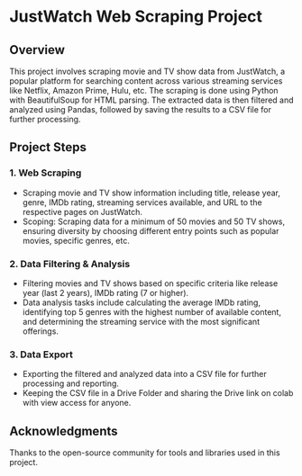 # JustWatch Web Scraping Project

## Overview
This project involves scraping movie and TV show data from JustWatch, a popular platform for searching content across various streaming services like Netflix, Amazon Prime, Hulu, etc. The scraping is done using Python with BeautifulSoup for HTML parsing. The extracted data is then filtered and analyzed using Pandas, followed by saving the results to a CSV file for further processing.

## Project Steps
### 1. Web Scraping
   - Scraping movie and TV show information including title, release year, genre, IMDb rating, streaming services available, and URL to the respective pages on JustWatch.
   - Scoping: Scraping data for a minimum of 50 movies and 50 TV shows, ensuring diversity by choosing different entry points such as popular movies, specific genres, etc.

### 2. Data Filtering & Analysis
   - Filtering movies and TV shows based on specific criteria like release year (last 2 years), IMDb rating (7 or higher).
   - Data analysis tasks include calculating the average IMDb rating, identifying top 5 genres with the highest number of available content, and determining the streaming service with the most significant offerings.

### 3. Data Export
   - Exporting the filtered and analyzed data into a CSV file for further processing and reporting.
   - Keeping the CSV file in a Drive Folder and sharing the Drive link on colab with view access for anyone.

## Acknowledgments
Thanks to the open-source community for tools and libraries used in this project.

